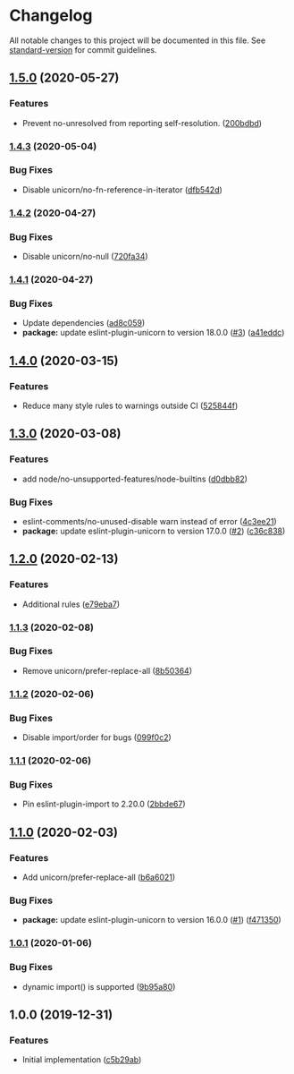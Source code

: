 # Changelog

All notable changes to this project will be documented in this file. See [standard-version](https://github.com/conventional-changelog/standard-version) for commit guidelines.

## [1.5.0](https://www.github.com/cfware/lint/compare/v1.4.3...v1.5.0) (2020-05-27)


### Features

* Prevent no-unresolved from reporting self-resolution. ([200bdbd](https://www.github.com/cfware/lint/commit/200bdbd911a25042bc91eaf418e1958ea935a02b))

### [1.4.3](https://github.com/cfware/lint/compare/v1.4.2...v1.4.3) (2020-05-04)


### Bug Fixes

* Disable unicorn/no-fn-reference-in-iterator ([dfb542d](https://github.com/cfware/lint/commit/dfb542d9bb87c4896ce0c89cb63e04799281db29))

### [1.4.2](https://github.com/cfware/lint/compare/v1.4.1...v1.4.2) (2020-04-27)


### Bug Fixes

* Disable unicorn/no-null ([720fa34](https://github.com/cfware/lint/commit/720fa340313936a3f1f05d8da715e7f762b28917))

### [1.4.1](https://github.com/cfware/lint/compare/v1.4.0...v1.4.1) (2020-04-27)


### Bug Fixes

* Update dependencies ([ad8c059](https://github.com/cfware/lint/commit/ad8c05991b465e0929c96aee321a76378e13437d))
* **package:** update eslint-plugin-unicorn to version 18.0.0 ([#3](https://github.com/cfware/lint/issues/3)) ([a41eddc](https://github.com/cfware/lint/commit/a41eddc680f149dd0c3cbf34069e5f24220d8c33))

## [1.4.0](https://github.com/cfware/lint/compare/v1.3.0...v1.4.0) (2020-03-15)


### Features

* Reduce many style rules to warnings outside CI ([525844f](https://github.com/cfware/lint/commit/525844f79285a153352d828c93a012f4f9616c4a))

## [1.3.0](https://github.com/cfware/lint/compare/v1.2.0...v1.3.0) (2020-03-08)


### Features

* add node/no-unsupported-features/node-builtins ([d0dbb82](https://github.com/cfware/lint/commit/d0dbb827c25f720d33fdd078712a116e307a1d5a))


### Bug Fixes

* eslint-comments/no-unused-disable warn instead of error ([4c3ee21](https://github.com/cfware/lint/commit/4c3ee21b40fffa9121d5675afafb013f5ccbc21b))
* **package:** update eslint-plugin-unicorn to version 17.0.0 ([#2](https://github.com/cfware/lint/issues/2)) ([c36c838](https://github.com/cfware/lint/commit/c36c83891b0c968a4758484f72ed085b3aed7d12))

## [1.2.0](https://github.com/cfware/lint/compare/v1.1.3...v1.2.0) (2020-02-13)


### Features

* Additional rules ([e79eba7](https://github.com/cfware/lint/commit/e79eba77886d512a3832e85dcd9de32ab31ca233))

### [1.1.3](https://github.com/cfware/lint/compare/v1.1.2...v1.1.3) (2020-02-08)


### Bug Fixes

* Remove unicorn/prefer-replace-all ([8b50364](https://github.com/cfware/lint/commit/8b50364ae7605d28d4f58ab6b68f1b2d4661e1bc))

### [1.1.2](https://github.com/cfware/lint/compare/v1.1.1...v1.1.2) (2020-02-06)


### Bug Fixes

* Disable import/order for bugs ([099f0c2](https://github.com/cfware/lint/commit/099f0c28e20de68b819f368e65a9bf8b838604fc))

### [1.1.1](https://github.com/cfware/lint/compare/v1.1.0...v1.1.1) (2020-02-06)


### Bug Fixes

* Pin eslint-plugin-import to 2.20.0 ([2bbde67](https://github.com/cfware/lint/commit/2bbde675f9beeedaca41b10b270c7a06dcaf22bc))

## [1.1.0](https://github.com/cfware/lint/compare/v1.0.1...v1.1.0) (2020-02-03)


### Features

* Add unicorn/prefer-replace-all ([b6a6021](https://github.com/cfware/lint/commit/b6a602187600e50a82b2bb720353e932d83ae1e9))


### Bug Fixes

* **package:** update eslint-plugin-unicorn to version 16.0.0 ([#1](https://github.com/cfware/lint/issues/1)) ([f471350](https://github.com/cfware/lint/commit/f47135060b8b94c203ec86e8c48412abad5ed49a))

### [1.0.1](https://github.com/cfware/lint/compare/v1.0.0...v1.0.1) (2020-01-06)


### Bug Fixes

* dynamic import() is supported ([9b95a80](https://github.com/cfware/lint/commit/9b95a80bdae8d2cee4c7ddf72eafcfb7f6a38e8e))

## 1.0.0 (2019-12-31)


### Features

* Initial implementation ([c5b29ab](https://github.com/cfware/lint/commit/c5b29abb7a34b288996dcafec2fb640855bb6b33))
